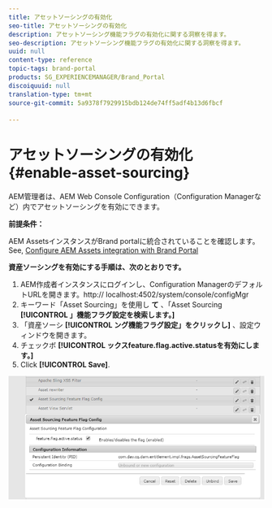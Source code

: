 ```yaml
---
title: アセットソーシングの有効化
seo-title: アセットソーシングの有効化
description: アセットソーシング機能フラグの有効化に関する洞察を得ます。
seo-description: アセットソーシング機能フラグの有効化に関する洞察を得ます。
uuid: null
content-type: reference
topic-tags: brand-portal
products: SG_EXPERIENCEMANAGER/Brand_Portal
discoiquuid: null
translation-type: tm+mt
source-git-commit: 5a9378f7929915bdb124de74ff5adf4b13d6fbcf

---
```



# アセットソーシングの有効化 {#enable-asset-sourcing}

AEM管理者は、AEM Web Console Configuration（Configuration Managerなど）内でアセットソーシングを有効にできます。

**前提条件：**

AEM AssetsインスタンスがBrand portalに統合されていることを確認します。 See, [Configure AEM Assets integration with Brand Portal](https://helpx.adobe.com/experience-manager/6-5/assets/using/brand-portal-configuring-integration.html)

**資産ソーシングを有効にする手順は、次のとおりです。**
1. AEM作成者インスタンスにログインし、Configuration ManagerのデフォルトURLを開きます。http:// localhost:4502/system/console/configMgr
1. キーワード「Asset Sourcing」を使用し **て** 、「Asset Sourcing **[!UICONTROL 」機能フラグ設定を検索します。]**
1. 「資産ソーシ **[!UICONTROL ング機能フラグ設定」をクリックし]** 、設定ウィンドウを開きます。
1. チェックボ **[!UICONTROL ックスfeature.flag.active.statusを有効にします。]**
1. Click **[!UICONTROL Save]**.

![](assets/enable-asset-sourcing.png)
